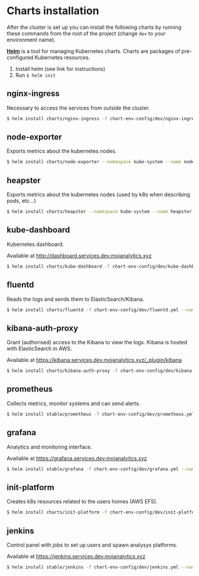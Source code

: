 # Charts installation

After the cluster is set up you can install the following charts
by running these commands from the root of the project (change `dev` to your environment name).

**[Helm](https://github.com/kubernetes/helm)** is a tool for managing Kubernetes charts. Charts are packages of pre-configured Kubernetes resources.

1. Install helm (see link for instructions)
2. Run `$ helm init`


## nginx-ingress

Necessary to access the services from outside the cluster.

```bash
$ helm install charts/nginx-ingress -f chart-env-config/dev/nginx-ingress.yml --namespace kube-system --name cluster-ingress
```


## node-exporter

Exports metrics about the kubernetes nodes.

```bash
$ helm install charts/node-exporter --namespace kube-system --name node-metrics
```


## heapster

Exports metrics about the kubernetes nodes (used by k8s when describing pods, etc...)

```bash
$ helm install charts/heapster --namespace kube-system --name heapster
```


## kube-dashboard

Kubernetes dashboard.

Available at http://dashboard.services.dev.mojanalytics.xyz

```bash
$ helm install charts/kube-dashboard -f chart-env-config/dev/kube-dashboard.yml --namespace default --name cluster-dashboard
```


## fluentd

Reads the logs and sends them to ElasticSearch/Kibana.

```bash
$ helm install charts/fluentd -f chart-env-config/dev/fluentd.yml --namespace kube-system --name cluster-logging
```


## kibana-auth-proxy

Grant (authorised) access to the Kibana to view the logs. Kibana is hosted with ElasticSearch in AWS.

Available at https://kibana.services.dev.mojanalytics.xyz/_plugin/kibana

```bash
$ helm install charts/kibana-auth-proxy -f chart-env-config/dev/kibana.yml --namespace kube-system --name cluster-logviewer
```


## prometheus

Collects metrics, monitor systems and can send alerts.

```bash
$ helm install stable/prometheus -f chart-env-config/dev/prometheus.yml --namespace kube-system --name cluster-metrics
```


## grafana

Analytics and monitoring interface.

Available at https://grafana.services.dev.mojanalytics.xyz

```bash
$ helm install stable/grafana -f chart-env-config/dev/grafana.yml --namespace kube-system --name cluster-monitoring
```


## init-platform

Creates k8s resources related to the users homes (AWS EFS).

```bash
$ helm install charts/init-platform -f chart-env-config/dev/init-platform.yml --namespace kube-system --name init-platform
```


## jenkins

Control panel with jobs to set up users and spawn analysys platforms.

Available at https://jenkins.services.dev.mojanalytics.xyz

```bash
$ helm install stable/jenkins -f chart-env-config/dev/jenkins.yml --namespace default --name control-panel
```
